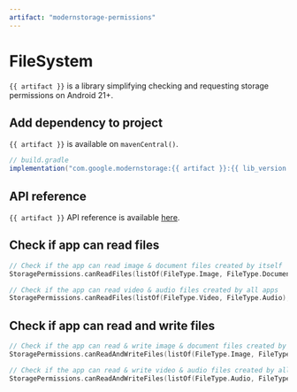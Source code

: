 ```yaml
---
artifact: "modernstorage-permissions"
---
```


# FileSystem

`{{ artifact }}` is a library simplifying checking and requesting storage permissions on Android 21+.

## Add dependency to project

`{{ artifact }}` is available on `mavenCentral()`.

```groovy
// build.gradle
implementation("com.google.modernstorage:{{ artifact }}:{{ lib_version }}")
```

## API reference
`{{ artifact }}` API reference is available [here][api_reference].

## Check if app can read files

```kotlin
// Check if the app can read image & document files created by itself
StoragePermissions.canReadFiles(listOf(FileType.Image, FileType.Document), CreatedBy.Self)

// Check if the app can read video & audio files created by all apps
StoragePermissions.canReadFiles(listOf(FileType.Video, FileType.Audio), CreatedBy.AllApps)
```

## Check if app can read and write files

```kotlin
// Check if the app can read & write image & document files created by itself
StoragePermissions.canReadAndWriteFiles(listOf(FileType.Image, FileType.Video), CreatedBy.Self)

// Check if the app can read & write video & audio files created by all apps
StoragePermissions.canReadAndWriteFiles(listOf(FileType.Audio, FileType.Document), CreatedBy.AllApps)
```

[api_reference]: /modernstorage/api/permissions/

